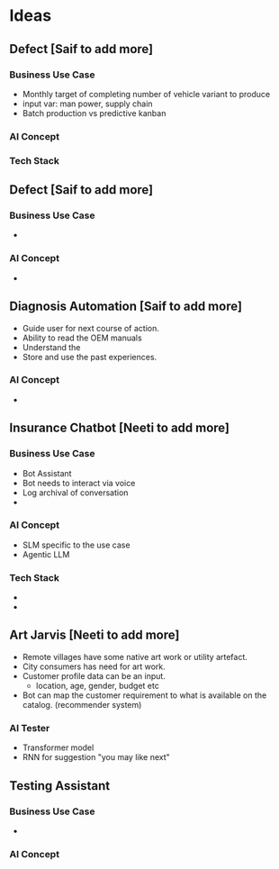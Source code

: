 # Ideas




## Defect [Saif to add more]

### Business Use Case

- Monthly target of completing number of vehicle variant to produce
- input var: man power, supply chain
- Batch production vs predictive kanban

### AI Concept

### Tech Stack

## Defect [Saif to add more]

### Business Use Case
- 

### AI Concept

- 

## Diagnosis Automation [Saif to add more]

- Guide user for next course of action.
- Ability to read the OEM manuals
- Understand the 
- Store and use the past experiences.

### AI Concept

- 

## Insurance Chatbot [Neeti to add more]

### Business Use Case

- Bot Assistant
- Bot needs to interact via voice
- Log archival of conversation
- 

### AI Concept

- SLM specific to the use case
- Agentic LLM

### Tech Stack

- 
- 

## Art Jarvis [Neeti to add more]

- Remote villages have some native art work or utility artefact.
- City consumers has need for art work.
- Customer profile data can be an input.
  - location, age, gender, budget etc
- Bot can map the customer requirement to what is available on the catalog. (recommender system)

### AI Tester

- Transformer model
- RNN for suggestion "you may like next"

## Testing Assistant

### Business Use Case

-

### AI Concept

